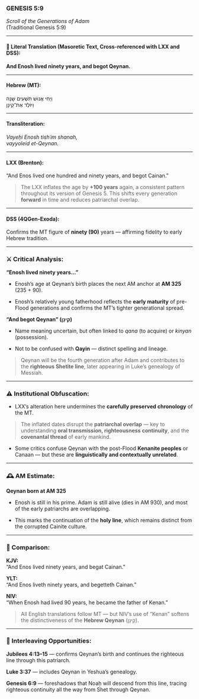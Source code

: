 ### **GENESIS 5:9**

_Scroll of the Generations of Adam_  
(Traditional Genesis 5:9)

---

#### 📜 Literal Translation (Masoretic Text, Cross-referenced with LXX and DSS):

**And Enosh lived ninety years, and begot Qeynan.**

---

#### Hebrew (MT):

וַיְחִי אֱנוֹשׁ תִּשְׁעִים שָׁנָה  
וַיּוֹלֶד אֶת־קֵינָן

---

#### Transliteration:

_Vayeḥi Enosh tishʿim shanah,  
vayyoleid et-Qeynan._

---

#### LXX (Brenton):

“And Enos lived one hundred and ninety years, and begot Cainan.”

> The LXX inflates the age by **+100 years** again, a consistent pattern throughout its version of Genesis 5. This shifts every generation **forward** in time and reduces patriarchal overlap.

---

#### DSS (4QGen-Exoda):

Confirms the MT figure of **ninety (90)** years — affirming fidelity to early Hebrew tradition.

---

### ⚔️ Critical Analysis:

**“Enosh lived ninety years…”**

- Enosh’s age at Qeynan’s birth places the next AM anchor at **AM 325** (235 + 90).
    
- Enosh’s relatively young fatherhood reflects the **early maturity** of pre-Flood generations and confirms the MT’s tighter generational spread.
    

**“And begot Qeynan” (קֵינָן)**

- Name meaning uncertain, but often linked to _qana_ (to acquire) or _kinyan_ (possession).
    
- Not to be confused with **Qayin** — distinct spelling and lineage.
    

> Qeynan will be the fourth generation after Adam and contributes to the **righteous Shetite line**, later appearing in Luke’s genealogy of Messiah.

---

### ⚠️ Institutional Obfuscation:

- LXX’s alteration here undermines the **carefully preserved chronology** of the MT.
    

> The inflated dates disrupt the **patriarchal overlap** — key to understanding **oral transmission, righteousness continuity**, and the **covenantal thread** of early mankind.

- Some critics confuse Qeynan with the post-Flood **Kenanite peoples** or Canaan — but these are **linguistically and contextually unrelated**.
    

---

### 🕰️ AM Estimate:

**Qeynan born at AM 325**

- Enosh is still in his prime. Adam is still alive (dies in AM 930), and most of the early patriarchs are overlapping.
    
- This marks the continuation of the **holy line**, which remains distinct from the corrupted Cainite culture.
    

---

### 📖 Comparison:

**KJV:**  
“And Enos lived ninety years, and begat Cainan.”

**YLT:**  
“And Enos liveth ninety years, and begetteth Cainan.”

**NIV:**  
“When Enosh had lived 90 years, he became the father of Kenan.”

> All English translations follow MT — but NIV’s use of “Kenan” softens the distinctiveness of the **Hebrew Qeynan** (קֵינָן).

---

### 🔗 Interleaving Opportunities:

**Jubilees 4:13–15** — confirms Qeynan’s birth and continues the righteous line through this patriarch.

**Luke 3:37** — includes Qeynan in Yeshua’s genealogy.

**Genesis 6:9** — foreshadows that Noaḥ will descend from this line, tracing righteous continuity all the way from Shet through Qeynan.